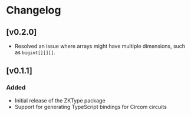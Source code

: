 # Changelog

## [v0.2.0]

- Resolved an issue where arrays might have multiple dimensions, such as `bigint[][][]`.

## [v0.1.1]

### Added

- Initial release of the ZKType package
- Support for generating TypeScript bindings for Circom circuits

